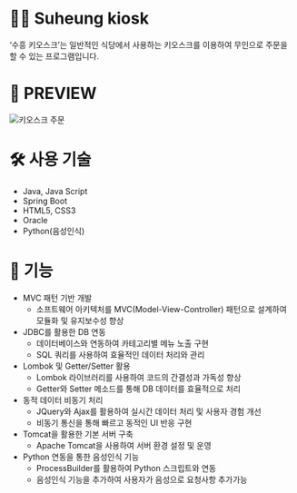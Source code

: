# 👨‍🏫 Suheung kiosk
‘수흥 키오스크’는 일반적인 식당에서 사용하는 키오스크를 이용하여 무인으로 주문을 할 수 있는 프로그램입니다.


# 🔎 PREVIEW
![키오스크 주문](https://github.com/user-attachments/assets/f1b0e130-3832-4fe4-abb7-13fda9bc7d05)


# 🛠 사용 기술
- Java, Java Script
- Spring Boot
- HTML5, CSS3
- Oracle
- Python(음성인식)


# 📌 기능
- MVC 패턴 기반 개발
    - 소프트웨어 아키텍처를 MVC(Model-View-Controller) 패턴으로 설계하여 모듈화 및 유지보수성 향상
- JDBC를 활용한 DB 연동
  - 데이터베이스와 연동하여 카테고리별 메뉴 노출 구현
  - SQL 쿼리를 사용하여 효율적인 데이터 처리와 관리
- Lombok 및 Getter/Setter 활용
  - Lombok 라이브러리를 사용하여 코드의 간결성과 가독성 향상
  - Getter와 Setter 메소드를 통해 DB 데이터를 효율적으로 처리
- 동적 데이터 비동기 처리
  - JQuery와 Ajax를 활용하여 실시간 데이터 처리 및 사용자 경험 개선
  - 비동기 통신을 통해 빠르고 동적인 UI 반응 구현
- Tomcat을 활용한 기본 서버 구축
  - Apache Tomcat을 사용하여 서버 환경 설정 및 운영
- Python 연동을 통한 음성인식 기능
  - ProcessBuilder를 활용하여 Python 스크립트와 연동
  - 음성인식 기능을 추가하여 사용자가 음성으로 요청사항 추가가능


